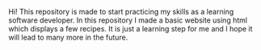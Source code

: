 Hi! This repository is made to start practicing my skills as a learning software developer. In this repository I made a basic website using html which displays a few recipes. It is just a learning step for me and I hope it will lead to many more in the future.